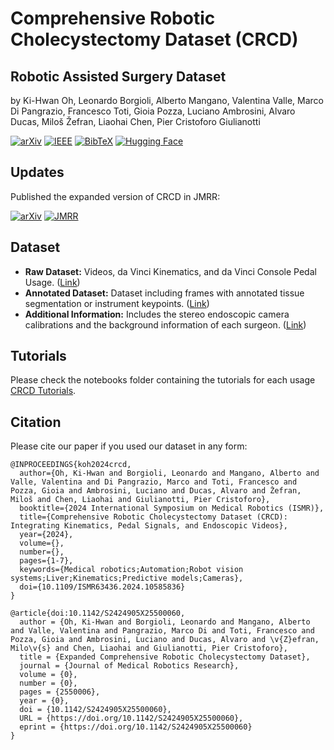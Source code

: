 # Comprehensive Robotic Cholecystectomy Dataset (CRCD)
## Robotic Assisted Surgery Dataset  
by Ki-Hwan Oh, Leonardo Borgioli, Alberto Mangano, Valentina Valle, Marco Di Pangrazio, Francesco Toti, Gioia Pozza, Luciano Ambrosini, Alvaro Ducas, Miloš Žefran, Liaohai Chen, Pier Cristoforo Giulianotti

[![arXiv](https://img.shields.io/badge/arXiv-Paper-red?logo=arxiv)](https://arxiv.org/abs/2312.01183) [![IEEE](https://img.shields.io/badge/IEEE-Paper-blue?logo=ieee)](https://ieeexplore.ieee.org/abstract/document/10585836) [![BibTeX](https://img.shields.io/badge/BibTeX-Citation-orange?logo=bibtex)](https://uofi.box.com/s/0cxpk70we719hxcqsdn3bx05lw9yfsth) [![Hugging Face](https://img.shields.io/badge/HuggingFace-Dataset-yellow?logo=huggingface)](https://huggingface.co/datasets/SITL-Eng/CRCD)

## Updates
Published the expanded version of CRCD in JMRR:

[![arXiv](https://img.shields.io/badge/arXiv-Paper-red?logo=arxiv)](https://arxiv.org/abs/2412.12238#) [![JMRR](https://img.shields.io/badge/JMRR-World%20Scientific-blue)](https://doi.org/10.1142/S2424905X25500060)

## Dataset

- **Raw Dataset:** Videos, da Vinci Kinematics, and da Vinci Console Pedal Usage. ([Link](https://uofi.box.com/s/p3aocj6yzq4ctwc0s635a2dfyk9zdv5j))
- **Annotated Dataset:** Dataset including frames with annotated tissue segmentation or instrument keypoints. ([Link](https://uofi.box.com/s/f9bg69ve6fkwktr3o33ahmp620w8jth6))
- **Additional Information:** Includes the stereo endoscopic camera calibrations and the background information of each surgeon. ([Link](https://uofi.box.com/s/w65rui5ylm0i4v4jvlkpacpi4q6jkdpe))

## Tutorials

Please check the notebooks folder containing the tutorials for each usage [CRCD Tutorials](notebooks/).

## Citation

Please cite our paper if you used our dataset in any form: 
```
@INPROCEEDINGS{koh2024crcd,
  author={Oh, Ki-Hwan and Borgioli, Leonardo and Mangano, Alberto and Valle, Valentina and Di Pangrazio, Marco and Toti, Francesco and Pozza, Gioia and Ambrosini, Luciano and Ducas, Alvaro and Žefran, Miloš and Chen, Liaohai and Giulianotti, Pier Cristoforo},
  booktitle={2024 International Symposium on Medical Robotics (ISMR)}, 
  title={Comprehensive Robotic Cholecystectomy Dataset (CRCD): Integrating Kinematics, Pedal Signals, and Endoscopic Videos}, 
  year={2024},
  volume={},
  number={},
  pages={1-7},
  keywords={Medical robotics;Automation;Robot vision systems;Liver;Kinematics;Predictive models;Cameras},
  doi={10.1109/ISMR63436.2024.10585836}
}

@article{doi:10.1142/S2424905X25500060,
  author = {Oh, Ki-Hwan and Borgioli, Leonardo and Mangano, Alberto and Valle, Valentina and Pangrazio, Marco Di and Toti, Francesco and Pozza, Gioia and Ambrosini, Luciano and Ducas, Alvaro and \v{Z}efran, Milo\v{s} and Chen, Liaohai and Giulianotti, Pier Cristoforo},
  title = {Expanded Comprehensive Robotic Cholecystectomy Dataset},
  journal = {Journal of Medical Robotics Research},
  volume = {0},
  number = {0},
  pages = {2550006},
  year = {0},
  doi = {10.1142/S2424905X25500060},
  URL = {https://doi.org/10.1142/S2424905X25500060},
  eprint = {https://doi.org/10.1142/S2424905X25500060}
}
```
